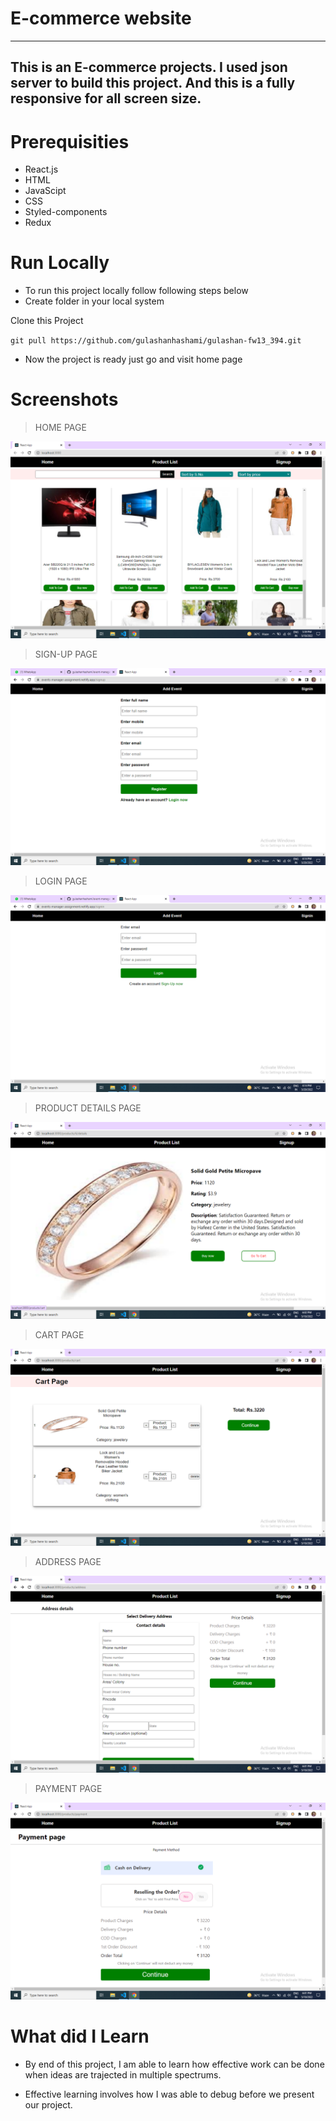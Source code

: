 # E-commerce website

---

## This is an E-commerce projects. I used json server to build this project. And this is a fully responsive for all screen size.


# Prerequisities

- React.js
- HTML
- JavaScipt
- CSS 
- Styled-components
- Redux

# Run Locally

- To run this project locally follow following steps below
- Create folder in your local system

Clone this Project

`git pull https://github.com/gulashanhashami/gulashan-fw13_394.git`

- Now the project is ready just go and visit home page

# Screenshots

> HOME PAGE

![homepage](./Images/image1.png)

> SIGN-UP PAGE

![signuppage](./Images/image2.png)


> LOGIN PAGE

![loginpage](./Images/image3.png)


> PRODUCT DETAILS PAGE

![productdetailspage](./Images/image4.png)


>  CART PAGE

![cartpage](./Images/image5.png)


> ADDRESS PAGE

![addresspage](./Images/image6.png)

> PAYMENT PAGE

![paymentpage](./Images/image7.png)


# What did I Learn

- By end of this project, I am able to learn how effective work can be done when ideas are trajected in multiple spectrums.


- Effective learning involves how I was able to debug before we present our project.


